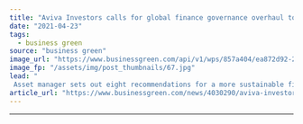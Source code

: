 ```yaml
---
title: "Aviva Investors calls for global finance governance overhaul to support net zero"
date: "2021-04-23"
tags: 
  - business green
source: "business green"
image_url: "https://www.businessgreen.com/api/v1/wps/857a404/ea872d92-2f0c-46d2-8a74-865d12cec0b0/1/city-of-london-iStock-1205813990-185x114.jpg"
image_fp: "/assets/img/post_thumbnails/67.jpg"
lead: "
 Asset manager sets out eight recommendations for a more sustainable financial system ..."
article_url: "https://www.businessgreen.com/news/4030290/aviva-investors-calls-global-finance-governance-overhaul-support-net-zero"
---
```


---
